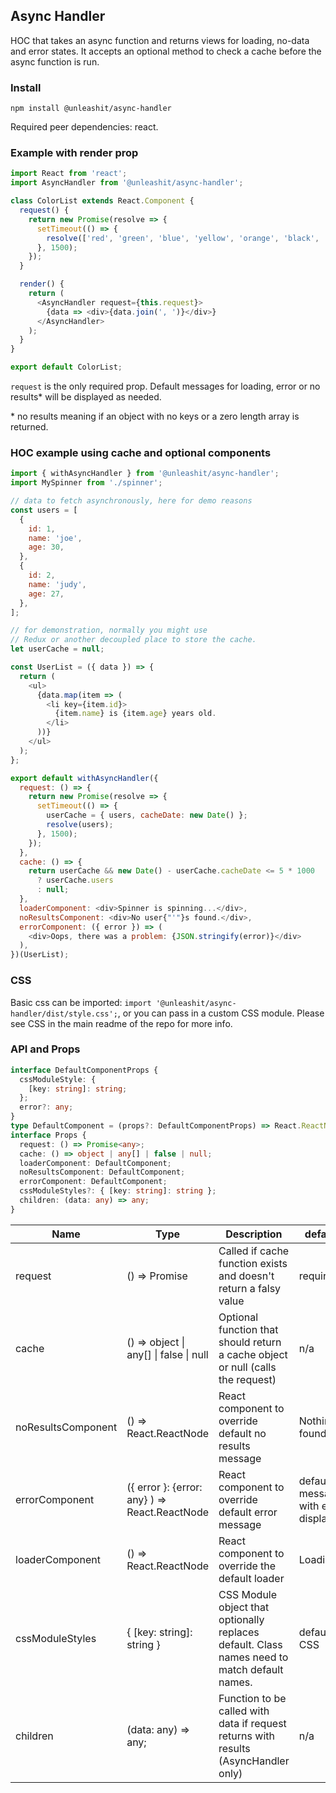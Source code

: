 ## Async Handler

HOC that takes an async function and returns views for loading, no-data and error states. It accepts an optional method to check a cache before the async function is run.

### Install

```
npm install @unleashit/async-handler
```

Required peer dependencies: react.

### Example with render prop

```javascript
import React from 'react';
import AsyncHandler from '@unleashit/async-handler';

class ColorList extends React.Component {
  request() {
    return new Promise(resolve => {
      setTimeout(() => {
        resolve(['red', 'green', 'blue', 'yellow', 'orange', 'black', 'white']);
      }, 1500);
    });
  }

  render() {
    return (
      <AsyncHandler request={this.request}>
        {data => <div>{data.join(', ')}</div>}
      </AsyncHandler>
    );
  }
}

export default ColorList;
```

`request` is the only required prop. Default messages for loading, error or no results\* will be displayed as needed.

\* no results meaning if an object with no keys or a zero length array is returned.

### HOC example using cache and optional components

```javascript
import { withAsyncHandler } from '@unleashit/async-handler';
import MySpinner from './spinner';

// data to fetch asynchronously, here for demo reasons
const users = [
  {
    id: 1,
    name: 'joe',
    age: 30,
  },
  {
    id: 2,
    name: 'judy',
    age: 27,
  },
];

// for demonstration, normally you might use
// Redux or another decoupled place to store the cache.
let userCache = null;

const UserList = ({ data }) => {
  return (
    <ul>
      {data.map(item => (
        <li key={item.id}>
          {item.name} is {item.age} years old.
        </li>
      ))}
    </ul>
  );
};

export default withAsyncHandler({
  request: () => {
    return new Promise(resolve => {
      setTimeout(() => {
        userCache = { users, cacheDate: new Date() };
        resolve(users);
      }, 1500);
    });
  },
  cache: () => {
    return userCache && new Date() - userCache.cacheDate <= 5 * 1000
      ? userCache.users
      : null;
  },
  loaderComponent: <div>Spinner is spinning...</div>,
  noResultsComponent: <div>No user{"'"}s found.</div>,
  errorComponent: ({ error }) => (
    <div>Oops, there was a problem: {JSON.stringify(error)}</div>
  ),
})(UserList);
```

### CSS

Basic css can be imported: `import '@unleashit/async-handler/dist/style.css';`, or you can pass in a custom CSS module. Please see CSS in the main readme of the repo for more info.

### API and Props

```typescript
interface DefaultComponentProps {
  cssModuleStyle: {
    [key: string]: string;
  };
  error?: any;
}
type DefaultComponent = (props?: DefaultComponentProps) => React.ReactNode;
interface Props {
  request: () => Promise<any>;
  cache: () => object | any[] | false | null;
  loaderComponent: DefaultComponent;
  noResultsComponent: DefaultComponent;
  errorComponent: DefaultComponent;
  cssModuleStyles?: { [key: string]: string };
  children: (data: any) => any;
}
```

| Name               | Type                                               | Description                                                                                  | default                              |
| ------------------ | -------------------------------------------------- | -------------------------------------------------------------------------------------------- | ------------------------------------ |
| request            | () => Promise<any>                                 | Called if cache function exists and doesn't return a falsy value                             | required                             |
| cache              | () => object &#124; any[] &#124; false &#124; null | Optional function that should return a cache object or null (calls the request)              | n/a                                  |
| noResultsComponent | () => React.ReactNode                              | React component to override default no results message                                       | Nothing found.                       |
| errorComponent     | ({ error }: {error: any} ) => React.ReactNode      | React component to override default error message                                            | default message with error displayed |
| loaderComponent    | () => React.ReactNode                              | React component to override the default loader                                               | Loading...                           |
| cssModuleStyles    | { [key: string]: string }                          | CSS Module object that optionally replaces default. Class names need to match default names. | default CSS                          |
| children           | (data: any) => any;                                | Function to be called with data if request returns with results (AsyncHandler only) | n/a                                  |
